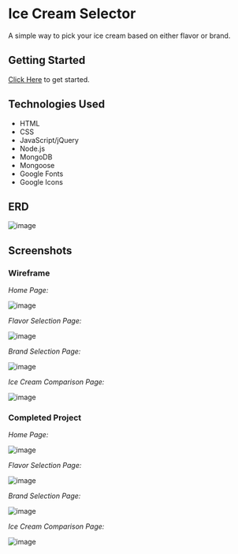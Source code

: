 # Ice Cream Selector
A simple way to pick your ice cream based on either flavor or brand.


## Getting Started
[Click Here](https://seir-ice-creams.herokuapp.com/) to get started.

## Technologies Used
* HTML
* CSS
* JavaScript/jQuery
* Node.js
* MongoDB
* Mongoose
* Google Fonts
* Google Icons

## ERD

![image](https://i.imgur.com/maP4SPM.png)

## Screenshots

### Wireframe
*Home Page:*

![image](https://i.imgur.com/Z6udr2B.png)

*Flavor Selection Page:*

![image](https://i.imgur.com/6J2DAot.png)

*Brand Selection Page:*

![image](https://i.imgur.com/B4K8QRY.png)

*Ice Cream Comparison Page:*

![image](https://i.imgur.com/QF4jqkU.png)

### Completed Project
*Home Page:*

![image](https://i.imgur.com/dVa7Nm2.jpg)

*Flavor Selection Page:*

![image](https://i.imgur.com/jgqBtp8.png)

*Brand Selection Page:*

![image](https://i.imgur.com/3Haal9T.png)

*Ice Cream Comparison Page:*

![image](https://i.imgur.com/1xFY7f1.png)